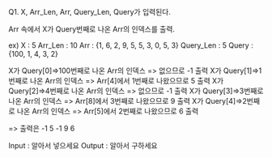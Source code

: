 Q1.
X, Arr_Len, Arr, Query_Len, Query가 입력된다.

Arr 속에서 X가 Query번째로 나온 Arr의 인덱스를 출력.


ex)
X : 5
Arr_Len : 10
Arr : {1, 6, 2, 9, 5, 5, 3, 0, 5, 3}
Query_Len : 5
Query : {100, 1, 4, 3, 2}

X가 Query[0]=>100번째로 나온 Arr의 인덱스 => 없으므로 -1 출력
X가 Query[1]=>1번째로 나온 Arr의 인덱스 => Arr[4]에서 1번째로 나왔으므로 5 출력
X가 Query[2]=>4번째로 나온 Arr의 인덱스 => 없으므로 -1 출력
X가 Query[3]=>3번째로 나온 Arr의 인덱스 => Arr[8]에서 3번째로 나왔으므로 9 출력
X가 Query[4]=>2번째로 나온 Arr의 인덱스 => Arr[5]에서 2번째로 나왔으므로 6 출력

=>
출력은 -1 5 -1 9 6

Input : 알아서 넣으세요
Output : 알아서 구하세요